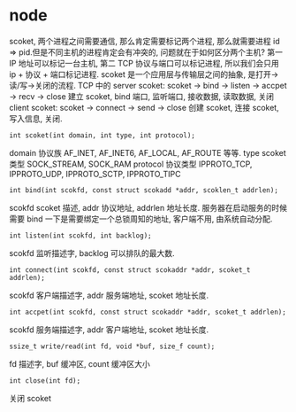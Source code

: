 # node

scoket, 两个进程之间需要通信, 那么肯定需要标记两个进程, 那么就需要进程 id => pid.但是不同主机的进程肯定会有冲突的, 问题就在于如何区分两个主机?
第一 IP 地址可以标记一台主机, 第二 TCP 协议与端口可以标记进程, 所以我们会只用 ip + 协议 + 端口标记进程.
scoket 是一个应用层与传输层之间的抽象, 是打开->读/写->关闭的流程.
TCP 中的 server scoket: 
scoket -> bind -> listen -> accpet -> recv -> close
建立 scoket, bind 端口, 监听端口, 接收数据, 读取数据, 关闭
client scoket:
scoket -> connect -> send -> close
创建 scoket, 连接 scoket, 写入信息, 关闭.

```
int scoket(int domain, int type, int protocol);
```
domain 协议族 AF_INET, AF_INET6, AF_LOCAL, AF_ROUTE 等等.
type scoket 类型 SOCK_STREAM, SOCK_RAM
protocol 协议类型 IPPROTO_TCP, IPPROTO_UDP, IPPROTO_SCTP, IPPROTO_TIPC

```
int bind(int scokfd, const struct scokadd *addr, scoklen_t addrlen);
```
scokfd scoket 描述, addr 协议地址, addrlen 地址长度.
服务器在启动服务的时候需要 bind 一下是需要绑定一个总锁周知的地址, 客户端不用, 由系统自动分配.
```
int listen(int scokfd, int backlog);
```
scokfd 监听描述字, backlog 可以排队的最大数.

```
int connect(int scokfd, const struct scokaddr *addr, scoket_t addrlen);
```
scokfd 客户端描述字, addr 服务端地址, scoket 地址长度.
```
int accpet(int scokfd, const struct scokaddr *addr, scoket_t addrlen);
```
scokfd 服务端描述字, addr 客户端地址, scoket 地址长度.

```
ssize_t write/read(int fd, void *buf, size_f count);
```
fd 描述字, buf 缓冲区, count 缓冲区大小

```
int close(int fd);
```
关闭 scoket